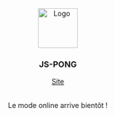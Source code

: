 
<div align="center">
    <img src="./resource/img/favicon.png" alt="Logo" width="80" height="80">
  <h3>JS-PONG</h3>
  <p>
    <a href="https://zougataga.github.io/js-pong/">Site</a>
  </p><br>
  <span>Le mode online arrive bientôt !</span>
</div>
